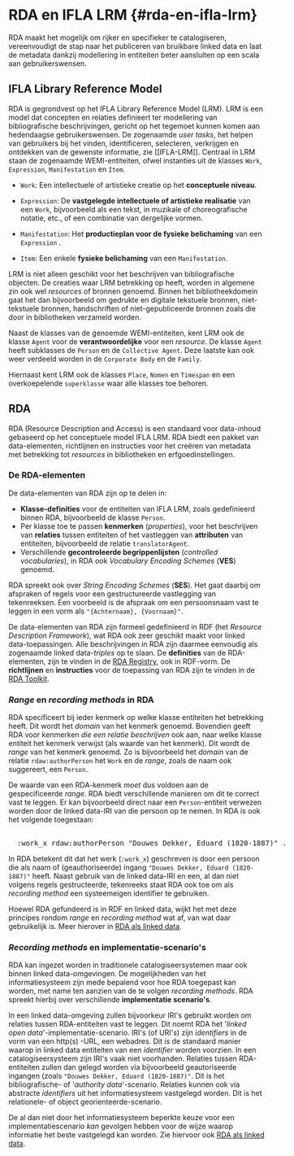 RDA en IFLA LRM {#rda-en-ifla-lrm}
=====================

RDA maakt het mogelijk om rijker en specifieker te catalogiseren, vereenvoudigt de stap naar het publiceren van bruikbare linked data en laat de metadata dankzij modellering in entiteiten beter aansluiten op een scala aan gebruikerswensen.

## IFLA Library Reference Model

RDA is gegrondvest op het IFLA Library Reference Model (LRM). LRM is een model dat concepten en relaties definieert ter modellering van bibliografische beschrijvingen, gericht op het tegemoet kunnen komen aan hedendaagse gebruikerswensen. De zogenaamde *user tasks*, het helpen van gebruikers bij het vinden, identificeren, selecteren, verkrijgen en ontdekken van de gewenste informatie, zie [[IFLA-LRM]]. Centraal in LRM staan de zogenaamde WEMI-entiteiten, ofwel instanties uit de klasses `Work`, `Expression`, `Manifestation` en `Item`.

* `Work`: Een intellectuele of artistieke creatie op het **conceptuele niveau**. 

* `Expression`: De **vastgelegde intellectuele of artistieke realisatie** van een `Work`, bijvoorbeeld als een tekst, in muzikale of choreografische notatie, etc., of een combinatie van dergelijke vormen. 

* `Manifestation`: Het **productieplan voor de fysieke belichaming** van een `Expression` . 

* `Item`: Een enkele **fysieke belichaming** van een `Manifestation`. 

LRM is niet alleen geschikt voor het beschrijven van bibliografische objecten. De creaties waar LRM betrekking op heeft, worden in algemene zin ook wel *resources* of bronnen genoemd. Binnen het bibliotheekdomein gaat het dan bijvoorbeeld om gedrukte en digitale tekstuele bronnen, niet-tekstuele bronnen, handschriften of niet-gepubliceerde bronnen zoals die door in bibliotheken verzameld worden.

Naast de klasses van de genoemde WEMI-entiteiten, kent LRM ook de klasse `Agent` voor de **verantwoordelijke** voor een *resource*. De klasse `Agent` heeft subklasses de `Person` en de `Collective Agent`. Deze laatste kan ook weer verdeeld worden in de `Corporate Body` en de `Family`.

Hiernaast kent LRM ook de klasses `Place`, `Nomen` en `Timespan` en een overkoepelende `superklasse` waar alle klasses toe behoren.

## RDA

RDA (Resource Description and Access) is een standaard voor data-inhoud gebaseerd op het conceptuele model IFLA LRM. RDA biedt een pakket van data-elementen, richtlijnen en instructies voor het creëren van metadata met betrekking tot *resources* in bibliotheken en erfgoedinstellingen. 

### De RDA-elementen
De data-elementen van RDA zijn op te delen in:

* **Klasse-definities** voor de entiteiten van IFLA LRM, zoals gedefinieerd binnen RDA, bijvoorbeeld de klasse `Person`.
* Per klasse toe te passen **kenmerken** (*properties*), voor het beschrijven van **relaties** tussen entiteiten of het vastleggen van **attributen** van entiteiten, bijvoorbeeld de relatie `translatorAgent`.
* Verschillende **gecontroleerde begrippenlijsten** (*controlled vocabularies*), in RDA ook *Vocabulary Encoding Schemes* (**VES**) genoemd.

RDA spreekt ook over *String Encoding Schemes* (**SES**). Het gaat daarbij om afspraken of regels voor een gestructureerde vastlegging van tekenreeksen. Een voorbeeld is de afspraak om een persoonsnaam vast te leggen in een vorm als  `"{Achternaam}, {Voornaam}"`.

De data-elementen van RDA zijn formeel gedefinieerd in RDF (het *Resource Description Framework*), wat RDA ook zeer geschikt maakt voor linked data-toepassingen. Alle beschrijvingen in RDA zijn daarmee eenvoudig als zogenaamde linked data-*triples* op te slaan. De **definities** van de RDA-elementen, zijn te vinden in de [RDA Registry](https://www.rdaregistry.info), ook in RDF-vorm. De **richtlijnen** en **instructies** voor de toepassing van RDA zijn te vinden in de [RDA Toolkit](https://rdatoolkit.org/).

### *Range* en *recording methods* in RDA
RDA specificeert bij ieder kenmerk op welke klasse entiteiten het betrekking heeft. Dit wordt het *domain* van het kenmerk genoemd. Bovendien geeft RDA voor kenmerken *die een relatie beschrijven* ook aan, naar welke klasse entiteit het kenmerk verwijst (als waarde van het kenmerk). Dit wordt de *range* van het kenmerk genoemd.  Zo is bijvoorbeeld het *domain* van de relatie `rdaw:authorPerson` het `Work` en de *range*, zoals de naam ook suggereert, een `Person`.

De waarde van een RDA-kenmerk *moet* dus voldoen aan de gespecificeerde *range*. RDA biedt verschillende manieren om dit te correct vast te leggen. Er kan bijvoorbeeld direct naar een `Person`-entiteit verwezen worden door de linked data-IRI van die persoon op te nemen. In RDA is ook het volgende toegestaan:

<xmp highlight=turtle>
  :work_x rdaw:authorPerson "Douwes Dekker, Eduard (1820-1887)" .
</xmp>

In RDA betekent dit dat het werk (`:work_x`) geschreven is door een persoon die als naam of (geauthoriseerde) ingang `"Douwes Dekker, Eduard (1820-1887)"` heeft. Naast gebruik van de linked data-IRI en een, al dan niet volgens regels gestructeerde, tekenreeks staat RDA ook toe om als *recording method* een systeemeigen identifier te gebruiken. 

Hoewel RDA gefundeerd is in RDF en linked data, wijkt het met deze principes rondom *range* en *recording method* wat af, van wat daar gebruikelijk is. Meer hierover in [RDA als linked data](#rda-als-ld).

### *Recording methods* en implementatie-scenario's
RDA kan ingezet worden in traditionele catalogiseersystemen maar ook binnen linked data-omgevingen. De mogelijkheden van het informatiesysteem zijn mede bepalend voor hoe RDA toegepast kan worden, met name ten aanzien van de te volgen *recording methods*. RDA spreekt hierbij over verschillende **implementatie scenario's**. 

In een linked data-omgeving zullen bijvoorkeur IRI's gebruikt worden om relaties tussen RDA-entiteiten vast te leggen. Dit noemt RDA het '*linked open data*'-implementatie-scenario. IRI's (of URI's) zijn *identifiers* in de vorm van een http(s) -URL, een webadres. Dit is de standaard manier waarop in linked data entiteiten van een *identifier* worden voorzien. In een catalogiseersysteem zijn IRI's vaak niet voorhanden. Relaties tussen RDA-entiteiten zullen dan gelegd worden via bijvoorbeeld geautoriseerde ingangen (zoals `"Douwes Dekker, Eduard (1820-1887)"`. Dit is het bibliografische- of '*authority data*'-scenario. Relaties kunnen ook via abstracte *identifiers* uit het informatiesysteem vastgelegd worden. Dit is het relationele- of object georienteerde-scenario.

De al dan niet door het informatiesysteem beperkte keuze voor een implementatiescenario *kan* gevolgen hebben voor de wijze waarop informatie het beste vastgelegd kan worden. Zie hiervoor ook [RDA als linked data](#rda-als-ld).
